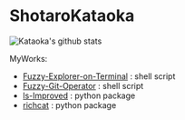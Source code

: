 # ShotaroKataoka
![Kataoka's github stats](https://github-readme-stats.vercel.app/api?username=ShotaroKataoka&count_private=true&show_icons=true&theme=radical)

MyWorks:  
- [Fuzzy-Explorer-on-Terminal](https://github.com/Fuzzy-Explorer/Fuzzy-Explorer-on-Terminal) : shell script
- [Fuzzy-Git-Operator](https://github.com/ShotaroKataoka/Fuzzy-Git-Operator) : shell script
- [ls-Improved](https://github.com/ShotaroKataoka/ls-Improved) : python package
- [richcat](https://github.com/richcat-dev/richcat) : python package


<!--
**ShotaroKataoka/ShotaroKataoka** is a ✨ _special_ ✨ repository because its `README.md` (this file) appears on your GitHub profile.

Here are some ideas to get you started:

- 🔭 I’m currently working on ...
- 🌱 I’m currently learning ...
- 👯 I’m looking to collaborate on ...
- 🤔 I’m looking for help with ...
- 💬 Ask me about ...
- 📫 How to reach me: ...
- 😄 Pronouns: ...
- ⚡ Fun fact: ...
-->
